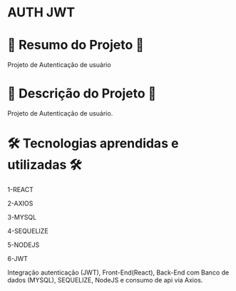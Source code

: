 # AUTH JWT


# 📄 Resumo do Projeto 📄

Projeto de Autenticação de usuário

# 📖 Descrição do Projeto 📖 

Projeto de Autenticação de usuário.

# 🛠️ Tecnologias aprendidas e utilizadas 🛠️

1-REACT

2-AXIOS

3-MYSQL

4-SEQUELIZE

5-NODEJS

6-JWT

Integração autenticação (JWT), Front-End(React), Back-End com Banco de dados (MYSQL), SEQUELIZE, NodeJS e consumo de api via Axios.

